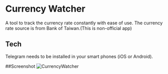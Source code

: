 # Currency Watcher
A tool to track the currency rate constantly with ease of use. 
The currency rate source is from Bank of Taiwan.(This is non-official app) 

## Tech
Telegram needs to be installed in your smart phones (iOS or Android).


##Screenshot
![CurrencyWatcher](https://cldup.com/DlKBNO7r6K.PNG)

